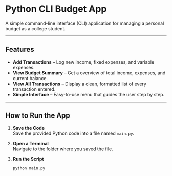# Python CLI Budget App

A simple command-line interface (CLI) application for managing a personal budget as a college student.  

---

## Features
- **Add Transactions** – Log new income, fixed expenses, and variable expenses.  
- **View Budget Summary** – Get a overview of total income, expenses, and current balance.  
- **View All Transactions** – Display a clean, formatted list of every transaction entered.  
- **Simple Interface** – Easy-to-use menu that guides the user step by step.  

---

## How to Run the App

1. **Save the Code**  
   Save the provided Python code into a file named `main.py`.

2. **Open a Terminal**  
   Navigate to the folder where you saved the file.  

3. **Run the Script**  
   ```bash
   python main.py
